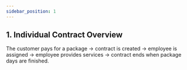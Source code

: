 ```yaml
---
sidebar_position: 1
---
```


## 1. Individual Contract Overview

The customer pays for a package → contract is created → employee is assigned → employee provides services → contract ends when package days are finished.